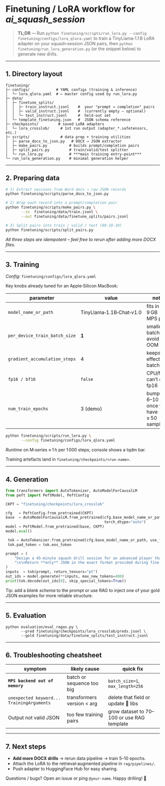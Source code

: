 # Finetuning / LoRA workflow for *ai\_squash\_session*

> **TL;DR** — Run `python finetuning/scripts/run_lora.py --config finetuning/configs/lora_qlora.yaml` to train a TinyLlama‑1.1 B LoRA adapter on your squash‑session JSON pairs, then `python finetuning/run_lora_generation.py` (or the snippet below) to generate new drills.

---

## 1. Directory layout

```
finetuning/
├─ configs/            # YAML configs (training & inference)
│  └─ lora_qlora.yaml  # ← master config used by run_lora.py
├─ data/
│  ├─ finetune_splits/
│  │  ├─ train_instruct.jsonl    #  your "prompt ↔ completion" pairs
│  │  ├─ valid_instruct.jsonl    #  (currently empty – optional)
│  │  └─ test_instruct.jsonl     #  held‑out set
│  └─ template_finetuning.json   #  JSON schema reference
├─ checkpoints/         # saved LoRA adapters
│  └─ lora_crosslob/     # 1st run output (adapter_*.safetensors, etc.)
├─ scripts/              # data prep + training utilities
│  ├─ parse_docx_to_json.py   # DOCX → JSON extractor
│  ├─ make_pairs.py          # builds prompt/completion pairs
│  ├─ split_pairs.py         # train/valid/test splitter
│  └─ run_lora.py            # ***main training entry‑point***
└─ run_lora_generation.py    # minimal generation helper
```

---

## 2. Preparing data

```bash
# 1) Extract sessions from Word docs → raw JSON records
python finetuning/scripts/parse_docx_to_json.py

# 2) Wrap each record into a prompt/completion pair
python finetuning/scripts/make_pairs.py \
       --in  finetuning/data/train.jsonl \
       --out finetuning/data/finetune_splits/pairs.jsonl

# 3) Split pairs into train / valid / test (80‑10‑10)
python finetuning/scripts/split_pairs.py
```

*All three steps are idempotent – feel free to rerun after adding more DOCX files.*

---

## 3. Training

*Config:* `finetuning/configs/lora_qlora.yaml`

Key knobs already tuned for an Apple‑Silicon MacBook:

| parameter                     | value                    | note                                    |
| ----------------------------- | ------------------------ | --------------------------------------- |
| `model_name_or_path`          | TinyLlama‑1.1B‑Chat‑v1.0 | fits in 9 GB MPS pool                   |
| `per_device_train_batch_size` | **1**                    | smallest batch to avoid OOM             |
| `gradient_accumulation_steps` | 4                        | keeps effective batch = 4               |
| `fp16 / bf16`                 | `false`                  | CPU/MPS can’t do fp16                   |
| `num_train_epochs`            | 3 (demo)                 | bump to 6–10 once you have ≥ 50 samples |

```bash
python finetuning/scripts/run_lora.py \
       --config finetuning/configs/lora_qlora.yaml
```

*Runtime* on M‑series ≈ 1 h per 1 000 steps; console shows a tqdm bar.

Training artefacts land in `finetuning/checkpoints/<run‑name>`.

---

## 4. Generation

```python
from transformers import AutoTokenizer, AutoModelForCausalLM
from peft import PeftModel, PeftConfig

CKPT = "finetuning/checkpoints/lora_crosslob"

cfg   = PeftConfig.from_pretrained(CKPT)
base  = AutoModelForCausalLM.from_pretrained(cfg.base_model_name_or_path,
                                             torch_dtype="auto")
model = PeftModel.from_pretrained(base, CKPT)
model.eval()

 tok = AutoTokenizer.from_pretrained(cfg.base_model_name_or_path, use_fast=True)
 tok.pad_token = tok.eos_token

prompt = (
    "Design a 45‑minute squash drill session for an advanced player that focuses on: lobs."\
    "\n\nReturn **only** JSON in the exact format provided during fine‑tuning."
)
inputs  = tok(prompt, return_tensors="pt")
out_ids = model.generate(**inputs, max_new_tokens=400)
print(tok.decode(out_ids[0], skip_special_tokens=True))
```

Tip: add a *blank schema* to the prompt or use RAG to inject one of your gold JSON examples for more reliable structure.

---

## 5. Evaluation

```
python evaluation/eval_ragas.py \
       --pred finetuning/checkpoints/lora_crosslob/preds.jsonl \
       --gold finetuning/data/finetune_splits/test_instruct.jsonl
```

---

## 6. Troubleshooting cheatsheet

| symptom                                   | likely cause               | quick fix                                  |
| ----------------------------------------- | -------------------------- | ------------------------------------------ |
| **`MPS backend out of memory`**           | batch or sequence too big  | `batch_size=1`, `max_length=256`           |
| `unexpected keyword... TrainingArguments` | transformers version < arg | delete that field or update 🤗 libs        |
| Output not valid JSON                     | too few training pairs     | grow dataset to 70–100 or use RAG template |

---

## 7. Next steps

* **Add more DOCX drills** → rerun data pipeline → train 5–10 epochs.
* Attach the LoRA to the retrieval‑augmented pipeline in `rag/pipelines/`.
* Push adapter to HuggingFace Hub for easy sharing.

Questions / bugs? Open an issue or ping `@your‑name`. Happy drilling! 🎾
